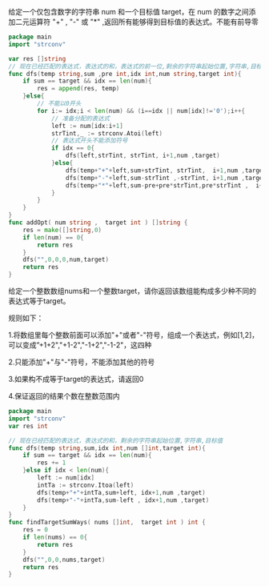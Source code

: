 给定一个仅包含数字的字符串 num 和一个目标值 target，在 num 的数字之间添加二元运算符 "+" , "-" 或 "*" ,返回所有能够得到目标值的表达式。不能有前导零 

```go
package main
import "strconv"

var res []string
// 现在已经匹配的表达式，表达式的和，表达式的前一位,剩余的字符串起始位置,字符串,目标值
func dfs(temp string,sum ,pre int,idx int,num string,target int){
    if sum == target && idx == len(num){
        res = append(res, temp)
    }else{
        // 不能以0开头
        for i:= idx;i < len(num) && (i==idx || num[idx]!='0');i++{
            // 准备分配的表达式
            left := num[idx:i+1]
            strTint,_ := strconv.Atoi(left)
            // 表达式开头不能添加符号
            if idx == 0{
                dfs(left,strTint, strTint, i+1,num ,target)
            }else{
                dfs(temp+"+"+left,sum+strTint, strTint,  i+1,num ,target)
                dfs(temp+"-"+left,sum-strTint ,-strTint, i+1,num ,target)
                dfs(temp+"*"+left,sum-pre+pre*strTint,pre*strTint ,  i+1,num ,target)
            }
        }
    }
}
func addOpt( num string ,  target int ) []string {
    res = make([]string,0)
    if len(num) == 0{
        return res
    }
    dfs("",0,0,0,num,target)
    return res
}
```

给定一个整数数组nums和一个整数target，请你返回该数组能构成多少种不同的表达式等于target。 

规则如下： 

1.将数组里每个整数前面可以添加"+"或者"-"符号，组成一个表达式，例如[1,2]，可以变成”+1+2","+1-2","-1+2","-1-2"，这四种

2.只能添加"+"与"-"符号，不能添加其他的符号 

3.如果构不成等于target的表达式，请返回0 

4.保证返回的结果个数在整数范围内 

```go
package main
import "strconv"
var res int

// 现在已经匹配的表达式，表达式的和，剩余的字符串起始位置,字符串,目标值
func dfs(temp string,sum,idx int,num []int,target int){
    if sum == target && idx == len(num){
        res += 1
    }else if idx < len(num){
        left := num[idx]
        intTa := strconv.Itoa(left)
        dfs(temp+"+"+intTa,sum+left, idx+1,num ,target)
        dfs(temp+"-"+intTa,sum-left , idx+1,num ,target)
    }
}
func findTargetSumWays( nums []int,  target int ) int {
    res = 0
    if len(nums) == 0{
        return res
    }
    dfs("",0,0,nums,target)
    return res
}
```

